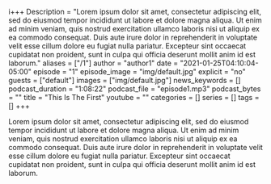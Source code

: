 i+++
Description = "Lorem ipsum dolor sit amet, consectetur adipiscing elit, sed do eiusmod tempor incididunt ut labore et dolore magna aliqua. Ut enim ad minim veniam, quis nostrud exercitation ullamco laboris nisi ut aliquip ex ea commodo consequat. Duis aute irure dolor in reprehenderit in voluptate velit esse cillum dolore eu fugiat nulla pariatur. Excepteur sint occaecat cupidatat non proident, sunt in culpa qui officia deserunt mollit anim id est laborum."
aliases = ["/1"]
author = "author1"
date = "2021-01-25T04:10:04-05:00"
episode = "1"
episode_image = "img/default.jpg"
explicit = "no"
guests = ["default"]
images = ["img/default.jpg"]
news_keywords = []
podcast_duration = "1:08:22"
podcast_file = "episode1.mp3"
podcast_bytes = ""
title = "This Is The First"
youtube = ""
categories = []
series = []
tags = []
+++

Lorem ipsum dolor sit amet, consectetur adipiscing elit, sed do eiusmod tempor incididunt ut labore et dolore magna aliqua. Ut enim ad minim veniam, quis nostrud exercitation ullamco laboris nisi ut aliquip ex ea commodo consequat. Duis aute irure dolor in reprehenderit in voluptate velit esse cillum dolore eu fugiat nulla pariatur. Excepteur sint occaecat cupidatat non proident, sunt in culpa qui officia deserunt mollit anim id est laborum.
